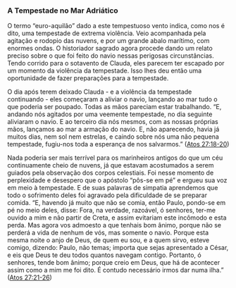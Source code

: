 ### A Tempestade no Mar Adriático 

O termo “euro-aquilão” dado a este tempestuoso vento indica, como nos é dito, uma tempestade de extrema violência. Veio acompanhada pela agitação e rodopio das nuvens, e por um grande abalo marítimo, com enormes ondas. O historiador sagrado agora procede dando um relato preciso sobre o que foi feito do navio nessas perigosas circunstâncias. Tendo corrido para o sotavento de Clauda, eles parecem ter escapado por um momento da violência da tempestade. Isso lhes deu então uma oportunidade de fazer preparações para a tempestade.

O dia após terem deixado Clauda - e a violência da tempestade continuando - eles começaram a aliviar o navio, lançando ao mar tudo o que poderia ser poupado. Todas as mãos pareciam estar trabalhando. “E, andando nós agitados por uma veemente tempestade, no dia seguinte aliviaram o navio. E ao terceiro dia nós mesmos, com as nossas próprias mãos, lançamos ao mar a armação do navio. E, não aparecendo, havia já muitos dias, nem sol nem estrelas, e caindo sobre nós uma não pequena tempestade, fugiu-nos toda a esperança de nos salvarmos.” ([Atos 27:18-20](http://bibliaonline.com.br/acf/atos/27/18-20))

Nada poderia ser mais terrível para os marinheiros antigos do que um céu continuamente cheio de nuvens, já que estavam acostumados a serem guiados pela observação dos corpos celestiais. Foi nesse momento de perplexidade e desespero que o apóstolo “pôs-se em pé” e ergueu sua voz em meio à tempestade. E de suas palavras de simpatia aprendemos que todo o sofrimento deles foi agravado pela dificuldade de se preparar comida. “E, havendo já muito que não se comia, então Paulo, pondo-se em pé no meio deles, disse: Fora, na verdade, razoável, ó senhores, ter-me ouvido a mim e não partir de Creta, e assim evitariam este incômodo e esta perda. Mas agora vos admoesto a que tenhais bom ânimo, porque não se perderá a vida de nenhum de vós, mas somente o navio. Porque esta mesma noite o anjo de Deus, de quem eu sou, e a quem sirvo, esteve comigo, dizendo: Paulo, não temas; importa que sejas apresentado a César, e eis que Deus te deu todos quantos navegam contigo. Portanto, ó senhores, tende bom ânimo; porque creio em Deus, que há de acontecer assim como a mim me foi dito. É contudo necessário irmos dar numa ilha.” ([Atos 27:21-26](http://bibliaonline.com.br/acf/atos/27/21-26))